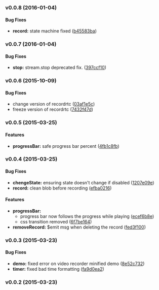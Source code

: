 <a name="v0.0.8"></a>
### v0.0.8 (2016-01-04)


#### Bug Fixes

* **record:** state machine fixed ([b45583ba](git@github.com:ef-ctx/ng.cx.recorder/commit/b45583ba575b7f1c0b5dfc74d9031f8762cd193d))

<a name="v0.0.7"></a>
### v0.0.7 (2016-01-04)


#### Bug Fixes

* **stop:** stream.stop deprecated fix. ([397ccf10](git@github.com:ef-ctx/ng.cx.recorder/commit/397ccf102ec3a43181548dcb9ed61968b0806c72))

<a name="v0.0.6"></a>
### v0.0.6 (2015-10-09)


#### Bug Fixes

* change version of recordrtc ([03af1e5c](git@github.com:ef-ctx/ng.cx.recorder/commit/03af1e5c284c99b725a355b90dcf28b5b09dd538))
* freeze version of recordrtc ([7432f47d](git@github.com:ef-ctx/ng.cx.recorder/commit/7432f47d6a93cb45e89361bc9a848abed471fee9))

<a name="v0.0.5"></a>
### v0.0.5 (2015-03-25)


#### Features

* **progressBar:** safe progress bar percent ([4fb1c8fb](git@github.com:ef-ctx/ng.cx.recorder/commit/4fb1c8fb07de9556edd9c9ba9bf5aa7ed7fe6431))

<a name="v0.0.4"></a>
### v0.0.4 (2015-03-25)


#### Bug Fixes

* **chengeState:** ensuring state doesn't change if disabled ([1207e09e](git@github.com:ef-ctx/ng.cx.recorder/commit/1207e09e4b89e7f25a3eec4358557e9d6669bc5a))
* **record:** clean blob before recording ([efba0216](git@github.com:ef-ctx/ng.cx.recorder/commit/efba0216320f0eecfa3bf03ddab96db697ee3f89))


#### Features

* **progressBar:**
  * progress bar now follows the progress while playing ([ecef6b8e](git@github.com:ef-ctx/ng.cx.recorder/commit/ecef6b8e2554bdec67562246e836b43e9df8eac2))
  * css transition removed ([6f7be164](git@github.com:ef-ctx/ng.cx.recorder/commit/6f7be16446c44d18e211dd7349b9ae8ea5ddf308))
* **removeRecord:** $emit msg when deleting the record ([fed3f100](git@github.com:ef-ctx/ng.cx.recorder/commit/fed3f100b091b75d77a5bb988a5cd7a63259fc5f))

<a name="v0.0.3"></a>
### v0.0.3 (2015-03-23)


#### Bug Fixes

* **demo:** fixed error on video recorder minified demo ([8e52c732](git@github.com:ef-ctx/ng.cx.recorder/commit/8e52c73279abafc74f7ac20c439fa5ef2d78c801))
* **timer:** fixed bad time formatting ([fa9d0ea2](git@github.com:ef-ctx/ng.cx.recorder/commit/fa9d0ea277e41be3cfc76fc4968f2a0c96fcf987))

<a name="v0.0.2"></a>
### v0.0.2 (2015-03-23)
